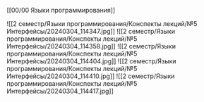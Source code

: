 [[00/00 Языки программирования]]

![[2 семестр/Языки программирования/Конспекты лекций/№5 Интерфейсы/20240304_114347.jpg]]
![[2 семестр/Языки программирования/Конспекты лекций/№5 Интерфейсы/20240304_114358.jpg]]
![[2 семестр/Языки программирования/Конспекты лекций/№5 Интерфейсы/20240304_114404.jpg]]
![[2 семестр/Языки программирования/Конспекты лекций/№5 Интерфейсы/20240304_114410.jpg]]
![[2 семестр/Языки программирования/Конспекты лекций/№5 Интерфейсы/20240304_114417.jpg]]